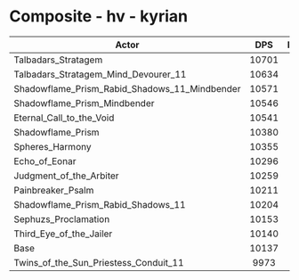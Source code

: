 # Composite - hv - kyrian
| Actor | DPS | Increase |
|---|:---:|:---:|
|Talbadars_Stratagem|10701|5.57%|
|Talbadars_Stratagem_Mind_Devourer_11|10634|4.90%|
|Shadowflame_Prism_Rabid_Shadows_11_Mindbender|10571|4.28%|
|Shadowflame_Prism_Mindbender|10546|4.03%|
|Eternal_Call_to_the_Void|10541|3.99%|
|Shadowflame_Prism|10380|2.40%|
|Spheres_Harmony|10355|2.15%|
|Echo_of_Eonar|10296|1.57%|
|Judgment_of_the_Arbiter|10259|1.21%|
|Painbreaker_Psalm|10211|0.73%|
|Shadowflame_Prism_Rabid_Shadows_11|10204|0.67%|
|Sephuzs_Proclamation|10153|0.16%|
|Third_Eye_of_the_Jailer|10140|0.03%|
|Base|10137|0.00%|
|Twins_of_the_Sun_Priestess_Conduit_11|9973|-1.61%|
